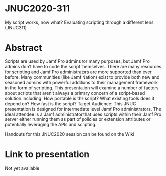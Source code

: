 # JNUC2020-311
My script works, now what? Evaluating scripting through a different lens (JNUC311)

# Abstract
Scripts are used by Jamf Pro admins for many purposes, but Jamf Pro admins don’t have to code the script themselves. There are many resources for scripting and Jamf Pro administrators are more supported than ever before. Many communities (like Jamf Nation) exist to provide both new and seasoned admins with powerful additions to their management framework in the form of scripting. This presentation will examine a number of factors about scripts that aren’t always a primary concern of a script-based solution including: How portable is the script? What existing tools does it depend on? How fast is the script? Target Audience: This JNUC presentation is designed for intermediate level Jamf Pro administrators. The ideal attendee is a Jamf administrator that uses scripts within their Jamf Pro server either running them as part of policies or extension attributes or potentially leveraging the APIs and scripting.

Handouts for this JNUC2020 session can be found on the Wiki

# Link to presentation
Not yet available
